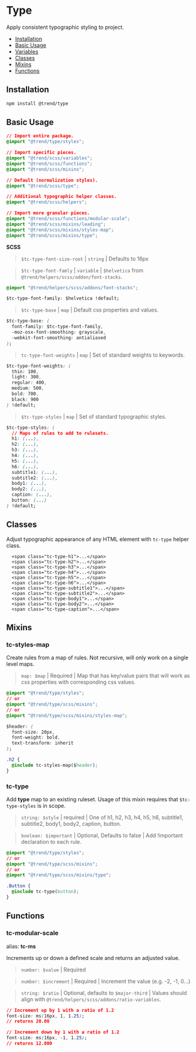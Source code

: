 # Type

Apply consistent typographic styling to project.

* [Installation](#installation)
* [Basic Usage](#usage)
* [Variables](#variables)
* [Classes](#classes)
* [Mixins](#mixins)
* [Functions](#functions)

## <a name="installation"></a> Installation

```bash
npm install @trend/type
```
## <a name="usage"></a> Basic Usage

```css
// Import entire package.
@import "@trend/type/styles";

// Import specific pieces.
@import "@trend/scss/variables";
@import "@trend/scss/functions";
@import "@trend/scss/mixins";

// Default (normalization styles).
@import "@trend/scss/type";

// Additional typographic helper classes.
@import "@trend/scss/helpers";

// Import more granular pieces.
@import "@trend/scss/functions/modular-scale";
@import "@trend/scss/mixins/leading";
@import "@trend/scss/mixins/styles-map";
@import "@trend/scss/mixins/type";
```

**SCSS**

> `$tc-type-font-size-root` | `string` | Defaults to 16px

> `$tc-type-font-famly` | `variable` | `$helvetica` from `@trend/helpers/scss/addon/font-stacks`.

```css
@import "@trend/helpers/scss/addons/font-stacks";

$tc-type-font-family: $helvetica !default;
```

> `$tc-type-base` | `map` | Default css properties and values.

```css
$tc-type-base: (
  font-family: $tc-type-font-family,
  -moz-osx-font-smoothing: grayscale,
  -webkit-font-smoothing: antialiased
);
```

> `tc-type-font-weights` | `map` | Set of standard weights to keywords.

```css
$tc-type-font-weights: (
  thin: 100,
  light: 300,
  regular: 400,
  medium: 500,
  bold: 700,
  black: 900
) !default;
```

> `$tc-type-styles` | `map` | Set of standard typographic styles.

```css
$tc-type-styles: (
  // Maps of rules to add to rulesets.
  h1: (...),
  h2: (...),
  h3: (...),
  h4: (...),
  h5: (...),
  h6: (...),
  subtitle1: (...),
  subtitle2: (...),
  body1: (...),
  body2: (...),
  caption: (...),
  button: (...)
) !default;
```

## <a name="classes"></a> Classes

Adjust typographic appearance of any HTML element with `tc-type` helper class.

```markup
  <span class="tc-type-h1">...</span>
  <span class="tc-type-h2">...</span>
  <span class="tc-type-h3">...</span>
  <span class="tc-type-h4">...</span>
  <span class="tc-type-h5">...</span>
  <span class="tc-type-h6">...</span>
  <span class="tc-type-subtitle1">...</span>
  <span class="tc-type-subtitle2">...</span>
  <span class="tc-type-body1">...</span>
  <span class="tc-type-body2">...</span>
  <span class="tc-type-caption">...</span>
```

## <a name="mixins"></a> Mixins

### tc-styles-map

Create rules from a map of rules. Not recursive, will only work on a single level maps.

> `map: $map` | Required | Map that has key/value pairs that will work as css properties with corresponding css values.

```css
@import "@trend/type/styles";
// or 
@import "@trend/type/scss/mixins";
// or 
@import "@trend/type/scss/mixins/styles-map";

$header: (
  font-size: 20px,
  font-weight: bold,
  text-transform: inherit
);

.h2 {
  @include tc-styles-map($header);
}
```

### tc-type

Add **type** map to an existing ruleset.  Usage of this mixin requires that `$tc-type-styles` is in scope.

> `string: $style` | required | One of h1, h2, h3, h4, h5, h6, subtitle1, subtitle2, body1, body2, caption, button.

> `boolean: $important` | Optional, Defaults to false | Add !important declaration to each rule.

```css
@import "@trend/type/styles";
// or 
@import "@trend/type/scss/mixins";
// or 
@import "@trend/type/scss/mixins/type";

.Button {
  @include tc-type(button);
}
```

## <a name="functions"></a> Functions

### tc-modular-scale

alias: **tc-ms**

Increments up or down a defined scale and returns an adjusted value.

> `number: $value` | Required

> `number: $increment` | Required | Increment the value (e.g. -2, -1, 0...)

> `string: $ratio` | Optional, defaults to `$major-third` | Values should align with `@trend/helpers/scss/addons/ratio-variables`.

```css
// Increment up by 1 with a ratio of 1.2
font-size: ms(16px, 1, 1.25);
// returns 20.00

// Increment down by 1 with a ratio of 1.2
font-size: ms(16px, -1, 1.25);
// returns 12.800
```

